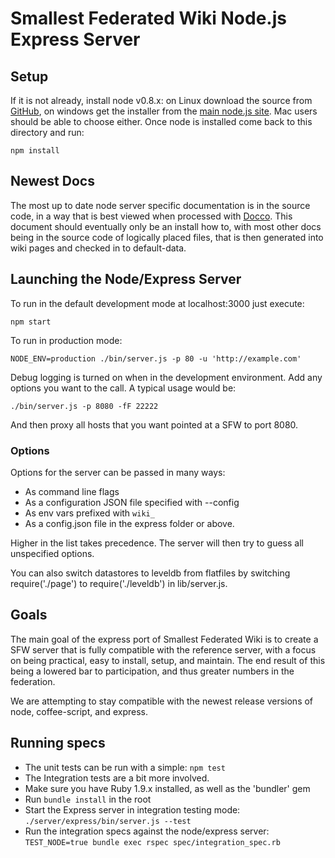 # Smallest Federated Wiki Node.js Express Server #
## Setup ##

If it is not already, install node v0.8.x: on Linux download the source from
[GitHub](https://github.com/joyent/node), on windows get the installer from
the [main node.js site](http://nodejs.org).  Mac users should be able to
choose either.  Once node is installed come back to this directory and run:

	npm install

## Newest Docs ##
The most up to date node server specific documentation is in the source
code, in a way that is best viewed when processed with
[Docco](http://jashkenas.github.com/docco/). This document should eventually
only be an install how to, with most other docs being in the source code
of logically placed files, that is then generated into wiki pages and checked
in to default-data.

## Launching the Node/Express Server ##
To run in the default development mode at localhost:3000 just execute:

	npm start

To run in production mode:

	NODE_ENV=production ./bin/server.js -p 80 -u 'http://example.com'

Debug logging is turned on when in the development environment. Add any options
you want to the call.  A typical usage would be:

	./bin/server.js -p 8080 -fF 22222

And then proxy all hosts that you want pointed at a SFW to port 8080.

### Options ###

Options for the server can be passed in many ways:

* As command line flags
* As a configuration JSON file specified with --config
* As env vars prefixed with `wiki_`
* As a config.json file in the express folder or above.

Higher in the list takes precedence.
The server will then try to guess all unspecified options.

You can also switch datastores to leveldb from flatfiles by
switching require('./page') to require('./leveldb') in lib/server.js.

## Goals ##
The main goal of the express port of Smallest Federated Wiki is to create a
SFW server that is fully compatible with the reference server, with a focus
on being practical, easy to install, setup, and maintain.  The end result of this being
a lowered bar to participation, and thus greater numbers in the federation.

We are attempting to stay compatible  with the newest release versions of
node, coffee-script, and express.

## Running specs ##

* The unit tests can be run with a simple:
  `npm test`
* The Integration tests are a bit more involved.
* Make sure you have Ruby 1.9.x installed, as well as the 'bundler' gem
* Run `bundle install` in the root
* Start the Express server in integration testing mode:
  `./server/express/bin/server.js --test`
* Run the integration specs against the node/express server:
  `TEST_NODE=true bundle exec rspec spec/integration_spec.rb`

